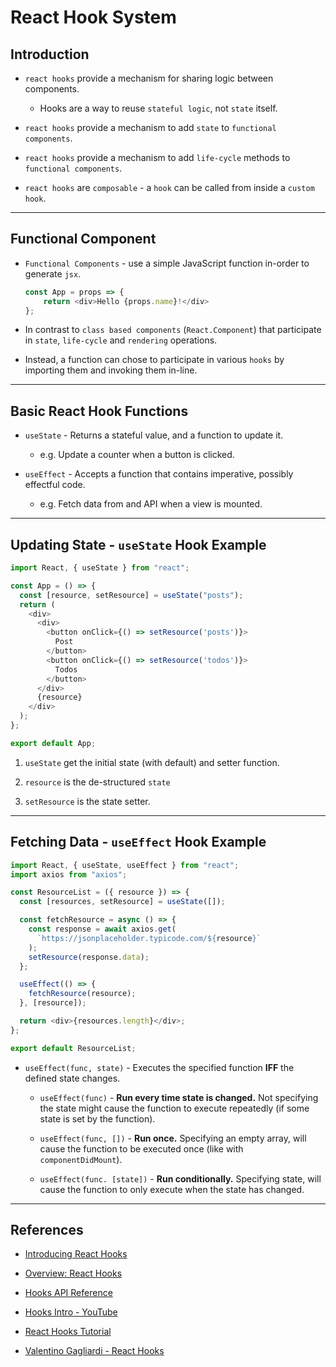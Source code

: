 # React Hook System

## Introduction

* `react hooks` provide a mechanism for sharing logic between components.

  * Hooks are a way to reuse `stateful logic`, not `state` itself. 

* `react hooks` provide a mechanism to add `state` to `functional components`.

* `react hooks` provide a mechanism to add `life-cycle` methods to `functional components`.

* `react hooks` are `composable` - a `hook` can be called from inside a `custom hook`.

---

## Functional Component

* `Functional Components` - use a simple JavaScript function in-order to generate `jsx`.

  ```javascript
  const App = props => {
      return <div>Hello {props.name}!</div>
  };
  ```

* In contrast to `class based components` (`React.Component`) that participate in `state`, `life-cycle` and `rendering` operations.

* Instead, a function can chose to participate in various `hooks` by importing them and invoking them in-line.

---

## Basic React Hook Functions

* `useState` - Returns a stateful value, and a function to update it.

  * e.g. Update a counter when a button is clicked.

* `useEffect` - Accepts a function that contains imperative, possibly effectful code. 

  * e.g. Fetch data from and API when a view is mounted.

---

## Updating State - `useState` Hook Example

```javascript
import React, { useState } from "react";

const App = () => {
  const [resource, setResource] = useState("posts");
  return (
    <div>
      <div>
        <button onClick={() => setResource('posts')}>
          Post
        </button>
        <button onClick={() => setResource('todos')}>
          Todos
        </button>
      </div>
      {resource}
    </div>
  );
};

export default App;
```

1. `useState` get the initial state (with default) and setter function.

2. `resource` is the de-structured `state`

3. `setResource` is the state setter.

---

## Fetching Data - `useEffect` Hook Example

```javascript
import React, { useState, useEffect } from "react";
import axios from "axios";

const ResourceList = ({ resource }) => {
  const [resources, setResource] = useState([]);

  const fetchResource = async () => {
    const response = await axios.get(
      `https://jsonplaceholder.typicode.com/${resource}`
    );
    setResource(response.data);
  };

  useEffect(() => {
    fetchResource(resource);
  }, [resource]);

  return <div>{resources.length}</div>;
};

export default ResourceList;

```

* `useEffect(func, state)` - Executes the specified function __IFF__ the defined state changes.

    * `useEffect(func)` - __Run every time state is changed.__ Not specifying the state might cause the function to execute repeatedly (if some state is set by the function).

    * `useEffect(func, [])` - __Run once.__ Specifying an empty array, will cause the function to be executed once (like with `componentDidMount`).

    * `useEffect(func. [state])` - __Run conditionally.__ Specifying state, will cause the function to only execute when the state has changed.

---

## References

* [Introducing React Hooks](https://reactjs.org/docs/hooks-intro.html)

* [Overview: React Hooks](https://reactjs.org/docs/hooks-overview.html)

* [Hooks API Reference](https://reactjs.org/docs/hooks-reference.html)

* [Hooks Intro - YouTube](https://youtu.be/dpw9EHDh2bM)

* [React Hooks Tutorial](https://www.youtube.com/playlist?list=PLC3y8-rFHvwisvxhZ135pogtX7_Oe3Q3A)

* [Valentino Gagliardi - React Hooks](https://www.valentinog.com/blog/hooks/)


